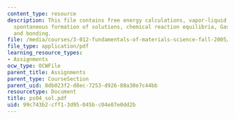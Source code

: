```yaml
---
content_type: resource
description: This file contains free energy calculations, vapor-liquid equilibria,
  spontaneous formation of solutions, chemical reaction equilibria, Gas-solid reactions
  and bonding.
file: /media/courses/3-012-fundamentals-of-materials-science-fall-2005/99c743b2cff13d95045bc04e07e0dd2b_ps04_sol.pdf
file_type: application/pdf
learning_resource_types:
- Assignments
ocw_type: OCWFile
parent_title: Assignments
parent_type: CourseSection
parent_uid: 8db023f2-d8ec-7253-d926-88a30e7c44bb
resourcetype: Document
title: ps04_sol.pdf
uid: 99c743b2-cff1-3d95-045b-c04e07e0dd2b
---
```

